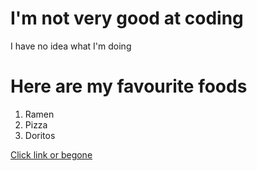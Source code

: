 # I'm not very good at coding

I have no idea what I'm doing

# Here are my favourite foods

1. Ramen
2. Pizza
3. Doritos

[Click link or begone](https://www.youtube.com/watch?v=dQw4w9WgXcQ)
